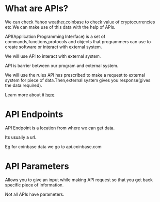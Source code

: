 # What are APIs?

We can check Yahoo weather,coinbase to check value of cryptocurrencies etc.We can make use of this data with the help of APIs.

API(Application Programming Interface) is a set of commands,functions,protocols and objects that programmers can use to create software or interact with external system.

We will use API to interact with external system.

API is barrier between our program and external system.

We will use the rules API has prescribed to make a request to external system for piece of data.Then,external system gives you response(gives the data required).

Learn more about it [here](https://en.wikipedia.org/wiki/API)

# API Endpoints

API Endpoint is a location from where we can get data.

Its usually a url.

Eg.for coinbase data we go to api.coinbase.com

# API Parameters

Allows you to give an input while making API request so that you get back specific piece of information.

Not all APIs have parameters.




